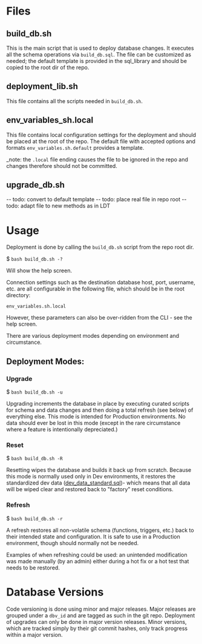 # Files

## build_db.sh

This is the main script that is used to deploy database changes. It executes all the schema operations via `build_db.sql`. The file can be customized as needed; the default template is provided in the sql_library and should be copied to the root dir of the repo.

## deployment_lib.sh

This file contains all the scripts needed in `build_db.sh`. 

## env_variables_sh.local

This file contains local configuration settings for the deployment and should be placed at the root of the repo. The default file with accepted options and formats `env_variables.sh.default` provides a template.

_note: the `.local` file ending causes the file to be ignored in the repo and changes therefore should not be committed.

## upgrade_db.sh

-- todo: convert to default template
-- todo: place real file in repo root
-- todo: adapt file to new methods as in LDT


# Usage

Deployment is done by calling the `build_db.sh` script from the repo root dir.

$ `bash build_db.sh -?`

Will show the help screen.

Connection settings such as the destination database host, port, username, etc. are all configurable in the following file, which should be in the root directory:

`env_variables.sh.local`

However, these parameters can also be over-ridden from the CLI - see the help screen.


There are various deployment modes depending on environment and circumstance.

## Deployment Modes:

### Upgrade

$ `bash build_db.sh -u`

Upgrading increments the database in place by executing curated scripts for schema and data changes and then doing a total refresh (see below) of everything else. This mode is intended for Production environments. No data should ever be lost in this mode (except in the rare circumstance where a feature is intentionally depreciated.)

### Reset

$ `bash build_db.sh -R`

Resetting wipes the database and builds it back up from scratch. Because this mode is normally used only in Dev environments, it restores the standardized dev data ([dev_data_standard.sql](../../schema/data/dev_data_standard.sql))- which means that all data will be wiped clear and restored back to "factory" reset conditions.

### Refresh

$ `bash build_db.sh -r`

A refresh restores all non-volatile schema (functions, triggers, etc.) back to their intended state and configuration. It is safe to use in a Production environment, though should normally not be needed. 

Examples of when refreshing could be used: an unintended modification was made manually (by an admin) either during a hot fix or a hot test that needs to be restored.


# Database Versions

Code versioning is done using minor and major releases. Major releases are grouped under a `dbv_id` and are tagged as such in the git repo. Deployment of upgrades can only be done in major version releases. Minor versions, which are tracked simply by their git commit hashes, only track progress within a major version.